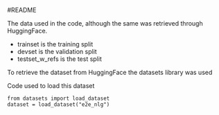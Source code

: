 #README

The data used in the code, although the same was retrieved through HuggingFace.


- trainset is the training split
- devset is the validation split
- testset_w_refs is the test split


To retrieve the dataset from HuggingFace the datasets library was used

Code used to load this dataset
```
from datasets import load_dataset
dataset = load_dataset("e2e_nlg")
```

